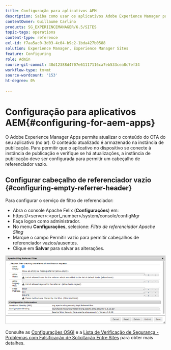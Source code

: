 ```yaml
---
title: Configuração para aplicativos AEM
description: Saiba como usar os aplicativos Adobe Experience Manager para atualizar o conteúdo do OTA do seu aplicativo (no ar).
contentOwner: Guillaume Carlino
products: SG_EXPERIENCEMANAGER/6.5/SITES
topic-tags: operations
content-type: reference
exl-id: f7aa5ac0-3d03-4c04-b9c2-1bda427b0588
solution: Experience Manager, Experience Manager Sites
feature: Configuring
role: Admin
source-git-commit: 48d12388d4707e61117116ca7eb533cea8c7ef34
workflow-type: tm+mt
source-wordcount: '153'
ht-degree: 0%

---
```


# Configuração para aplicativos AEM{#configuring-for-aem-apps}

O Adobe Experience Manager Apps permite atualizar o conteúdo do OTA do seu aplicativo (no ar). O conteúdo atualizado é armazenado na instância de publicação. Para permitir que o aplicativo no dispositivo se conecte à instância de publicação e verifique se há atualizações, a instância de publicação deve ser configurada para permitir um cabeçalho de referenciador vazio.

## Configurar cabeçalho de referenciador vazio {#configuring-empty-referrer-header}

Para configurar o serviço de filtro de referenciador:

* Abra o console Apache Felix (**Configurações**) em:
* https://&lt;server>:&lt;port_number>/system/console/configMgr
* Faça logon como administrador.
* No menu **Configurações**, selecione: *Filtro de referenciador Apache Sling*
* Marque o campo Permitir vazio para permitir cabeçalhos de referenciador vazios/ausentes.
* Clique em **Salvar** para salvar as alterações.

![chlimage_1-58](assets/chlimage_1-58a.png)

Consulte as [Configurações OSGI](/help/sites-deploying/osgi-configuration-settings.md) e a [Lista de Verificação de Segurança - Problemas com Falsificação de Solicitação Entre Sites](/help/sites-administering/security-checklist.md#protect-against-cross-site-request-forgery) para obter mais detalhes.
